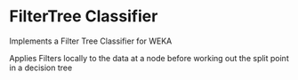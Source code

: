 # FilterTree Classifier
Implements a Filter Tree Classifier for WEKA

Applies Filters locally to the data at a node before working out the split point in a decision tree
